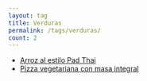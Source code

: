 ```yaml
---
layout: tag
title: Verduras
permalink: /tags/verduras/
count: 2
---
```


- [Arroz al estilo Pad Thai](https://fblupi.github.io/lacocinadelupi/2021/02/27/arroz-al-estilo-pad-thai/)
- [Pizza vegetariana con masa integral](https://fblupi.github.io/lacocinadelupi/2020/09/08/pizza-vegetariana-con-masa-integral/)
